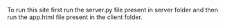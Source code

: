 To run this site first run the server.py file present in server folder and then run the app.html file present in the client folder.
